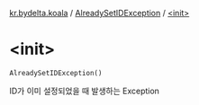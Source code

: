 [kr.bydelta.koala](../index.md) / [AlreadySetIDException](index.md) / [&lt;init&gt;](./-init-.md)

# &lt;init&gt;

`AlreadySetIDException()`

ID가 이미 설정되었을 때 발생하는 Exception

